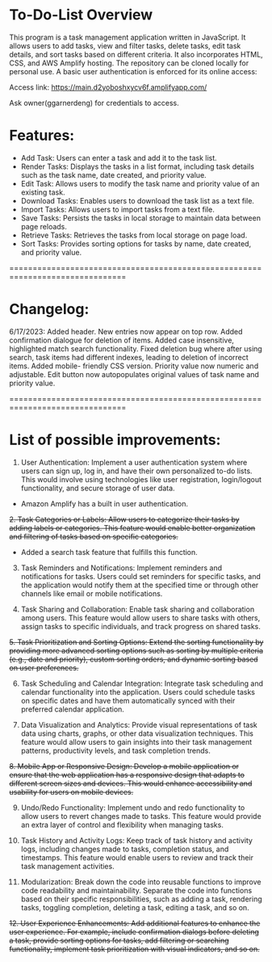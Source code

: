 # To-Do-List Overview
This program is a task management application written in JavaScript. It allows users to add tasks, view and filter tasks, delete tasks, edit task details, and sort tasks based on different criteria. It also incorporates HTML, CSS, and AWS Amplify hosting. The repository can be cloned locally for personal use. A basic user authentication is enforced for its online access:

Access link: https://main.d2yoboshxycv6f.amplifyapp.com/

Ask owner(ggarnerdeng) for credentials to access. 

# Features:

- Add Task: Users can enter a task and add it to the task list.
- Render Tasks: Displays the tasks in a list format, including task details such as the task name, date created, and priority value.
- Edit Task: Allows users to modify the task name and priority value of an existing task.
- Download Tasks: Enables users to download the task list as a text file.
- Import Tasks: Allows users to import tasks from a text file.
- Save Tasks: Persists the tasks in local storage to maintain data between page reloads.
- Retrieve Tasks: Retrieves the tasks from local storage on page load.
- Sort Tasks: Provides sorting options for tasks by name, date created, and priority value.

===============================================================================
# Changelog:
6/17/2023: Added header. New entries now appear on top row. Added confirmation
  dialogue for deletion of items. Added case insensitive, highlighted match
  search functionality. Fixed deletion bug where after using search, task items
  had different indexes, leading to deletion of incorrect items. Added mobile-
  friendly CSS version. Priority value now numeric and adjustable. Edit button now autopopulates original values of task name and priority value.

===============================================================================
# List of possible improvements:

1. User Authentication: Implement a user authentication system where users can sign up, log in, and have their own personalized to-do lists. This would involve using technologies like user registration, login/logout functionality, and secure storage of user data.
  * Amazon Amplify has a built in user authentication. 

~~2. Task Categories or Labels: Allow users to categorize their tasks by adding labels or categories. This feature would enable better organization and filtering of tasks based on specific categories.~~
  * Added a search task feature that fulfills this function.

3. Task Reminders and Notifications: Implement reminders and notifications for tasks. Users could set reminders for specific tasks, and the application would notify them at the specified time or through other channels like email or mobile notifications.

4. Task Sharing and Collaboration: Enable task sharing and collaboration among users. This feature would allow users to share tasks with others, assign tasks to specific individuals, and track progress on shared tasks.

~~5. Task Prioritization and Sorting Options: Extend the sorting functionality by providing more advanced sorting options such as sorting by multiple criteria (e.g., date and priority), custom sorting orders, and dynamic sorting based on user preferences.~~

6. Task Scheduling and Calendar Integration: Integrate task scheduling and calendar functionality into the application. Users could schedule tasks on specific dates and have them automatically synced with their preferred calendar application.

7. Data Visualization and Analytics: Provide visual representations of task data using charts, graphs, or other data visualization techniques. This feature would allow users to gain insights into their task management patterns, productivity levels, and task completion trends.

~~8. Mobile App or Responsive Design: Develop a mobile application or ensure that the web application has a responsive design that adapts to different screen sizes and devices. This would enhance accessibility and usability for users on mobile devices.~~

9. Undo/Redo Functionality: Implement undo and redo functionality to allow users to revert changes made to tasks. This feature would provide an extra layer of control and flexibility when managing tasks.

10. Task History and Activity Logs: Keep track of task history and activity logs, including changes made to tasks, completion status, and timestamps. This feature would enable users to review and track their task management activities.

11. Modularization: Break down the code into reusable functions to improve code readability and maintainability. Separate the code into functions based on their specific responsibilities, such as adding a task, rendering tasks, toggling completion, deleting a task, editing a task, and so on.

~~12. User Experience Enhancements: Add additional features to enhance the user experience. For example, include confirmation dialogs before deleting a task, provide sorting options for tasks, add filtering or searching functionality, implement task prioritization with visual indicators, and so on.~~